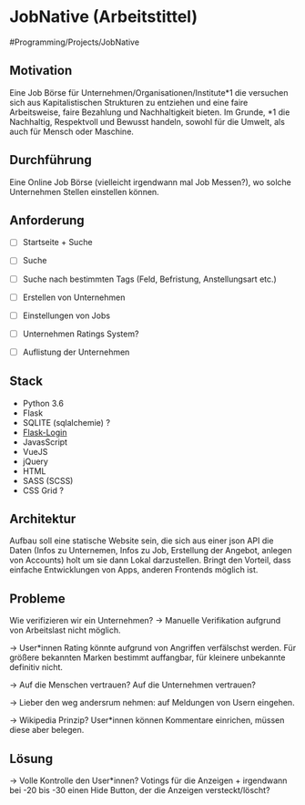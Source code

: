 # JobNative (Arbeitstittel)
#Programming/Projects/JobNative

## Motivation
Eine Job Börse für Unternehmen/Organisationen/Institute*1 die versuchen sich aus Kapitalistischen Strukturen zu entziehen und eine faire Arbeitsweise, faire Bezahlung und Nachhaltigkeit bieten.
Im Grunde, *1 die Nachhaltig, Respektvoll und Bewusst handeln, sowohl für die Umwelt, als auch für Mensch oder Maschine.

## Durchführung
Eine Online Job Börse (vielleicht irgendwann mal Job Messen?), wo solche Unternehmen Stellen einstellen können.

## Anforderung
- [ ] Startseite + Suche
- [ ] Suche
- [ ] Suche nach bestimmten Tags (Feld, Befristung, Anstellungsart etc.)
- [ ] Erstellen von Unternehmen
- [ ] Einstellungen von Jobs
- [ ] Unternehmen Ratings System?
- [ ] Auflistung der Unternehmen


## Stack
- Python 3.6
- Flask
- SQLITE (sqlalchemie) ?
- [Flask-Login](http://flask-login.readthedocs.io/en/latest/#configuring-your-application)
- JavasScript
- VueJS
- jQuery
- HTML
- SASS (SCSS)
- CSS Grid ?

## Architektur
Aufbau soll eine statische Website sein, die sich aus einer json API die Daten (Infos zu Unternemen, Infos zu Job, Erstellung der Angebot, anlegen von Accounts) holt um sie dann Lokal darzustellen.
Bringt den Vorteil, dass einfache Entwicklungen von Apps, anderen Frontends möglich ist.

## Probleme
Wie verifizieren wir ein Unternehmen?
-> Manuelle Verifikation aufgrund von Arbeitslast nicht möglich.

-> User*innen Rating könnte aufgrund von Angriffen verfälschst werden. Für größere bekannten Marken bestimmt auffangbar, für kleinere unbekannte definitiv nicht.

-> Auf die Menschen vertrauen? Auf die Unternehmen vertrauen?

-> Lieber den weg andersrum nehmen: auf Meldungen von Usern eingehen.

-> Wikipedia Prinzip? User*innen können Kommentare einrichen, müssen diese aber belegen.

## Lösung

-> Volle Kontrolle den User*innen? Votings für die Anzeigen + irgendwann bei -20 bis -30 einen Hide Button, der die Anzeigen versteckt/löscht?